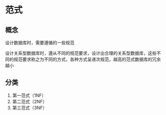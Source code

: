 # 范式

## 概念

设计数据库时，需要遵循的一些规范

设计关系型数据库时，遵从不同的规范要求，设计出合理的关系型数据库，这些不同的规范要求称之为不同的方式，各种方式呈递次规范，越高的范式数据库的冗余越小

## 分类

1. 第一范式（1NF）
2. 第二范式（2NF）
3. 第三范式（3NF）



